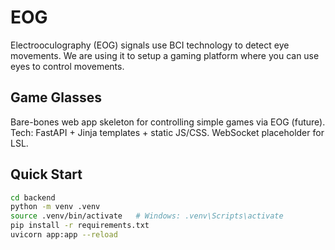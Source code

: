# EOG
Electrooculography (EOG) signals use BCI technology to detect eye movements. We are using it to setup a gaming platform where you can use eyes to control movements.

## Game Glasses

Bare-bones web app skeleton for controlling simple games via EOG (future).
Tech: FastAPI + Jinja templates + static JS/CSS. WebSocket placeholder for LSL.

## Quick Start

```bash
cd backend
python -m venv .venv
source .venv/bin/activate   # Windows: .venv\Scripts\activate
pip install -r requirements.txt
uvicorn app:app --reload
